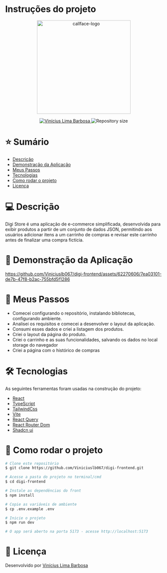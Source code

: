 # Instruções do projeto
<p align="center">
  <img src="https://www.digi.ag/hs-fs/hubfs/Horizontal_Vermelho-8.png?width=200&height=94&name=Horizontal_Vermelho-8.png" alt="callface-logo" width="300"/>
</p>
<p align="center">	
   <a href="https://www.linkedin.com/in/viniciuslb0/">
      <img alt="Vinícius Lima Barbosa" src="https://img.shields.io/badge/-Vinicius%20Lima%20Barbosa-E73C5B?style=flat&logo=Linkedin&logoColor=white" />
   </a>
  <img alt="Repository size" src="https://img.shields.io/github/repo-size/Viniciuslb067/digi-frontend?color=E73C5B">
</p>

# ⭐ Sumário

* [Descrição](#descricão)
* [Demonstração da Aplicação](#demonstracao-da-aplicacao)
* [Meus Passos](#meus-passos)
* [Tecnologias](#Tecnologias)
* [Como rodar o projeto](#como-rodar-o-projeto)
* [Licença](#licença)

# 💻 Descrição
Digi Store é uma aplicação de e-commerce simplificada, desenvolvida para exibir produtos a partir de um conjunto de dados JSON, permitindo aos usuários adicionar itens a um carrinho de compras e revisar este carrinho antes de finalizar uma compra fictícia.

# 📱 Demonstração da Aplicação
<p align="center">




https://github.com/Viniciuslb067/digi-frontend/assets/62270606/7ea03101-de7b-47f8-b2ac-755bfd5f1286




</p>

# 🚀 Meus Passos
 - Comecei configurando o repositório, instalando bibliotecas, configurando ambiente.
 - Analisei os requisitos e comecei a desenvolver o layout da aplicação.
 - Consumi esses dados e criei a listagem dos produtos.
 - Criei o layout da página do produto.
 - Criei o carrinho e as suas funcionalidades, salvando os dados no local storage do navegador
 - Criei a página com o histórico de compras

# 🛠 Tecnologias
As seguintes ferramentas foram usadas na construção do projeto:
* [React](https://react.dev/)
* [TypeScript](https://www.typescriptlang.org/)
* [TailwindCss](https://tailwindcss.com/)
* [Vite](https://vitejs.dev/)
* [React Query](https://tanstack.com/query/v3/)
* [React Router Dom](https://reactrouter.com/en/main)
* [Shadcn ui](https://ui.shadcn.com/)


# 🚀 Como rodar o projeto

```bash
# Clone este repositório
$ git clone https://github.com/Viniciuslb067/digi-frontend.git

# Acesse a pasta do projeto no terminal/cmd
$ cd digi-frontend

# Instale as dependências do front
$ npm install

# Copie as variáveis de ambiente
$ cp .env.example .env

# Inicie o projeto
$ npm run dev

# O app será aberto na porta 5173 - acesse http://localhost:5173
```

# 📝 Licença
Desenvolvido por [Vinícius Lima Barbosa](https://www.linkedin.com/in/viniciuslb0/)

